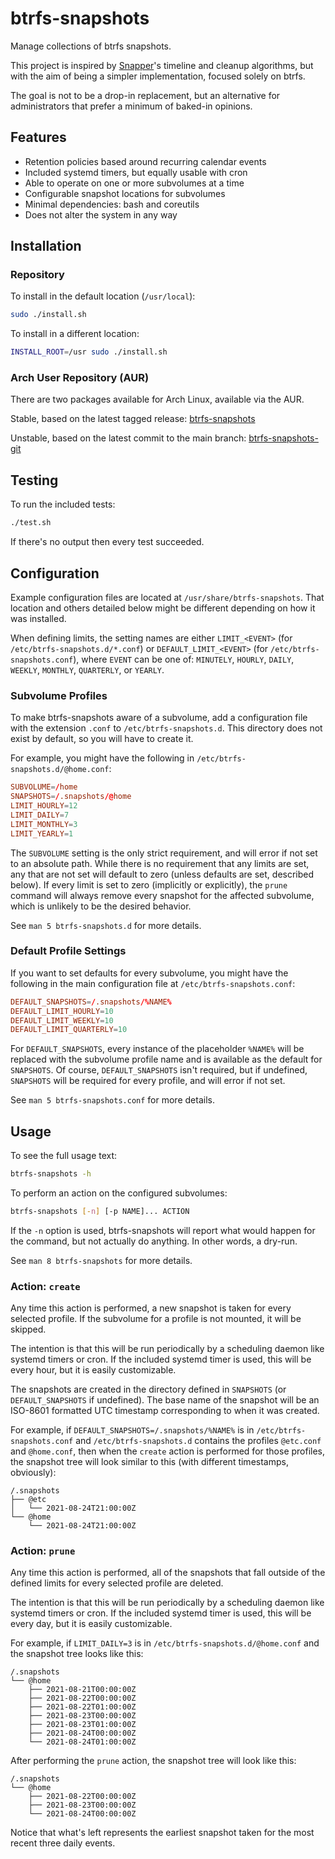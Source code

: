 # btrfs-snapshots

Manage collections of btrfs snapshots.

This project is inspired by [Snapper][snapper]'s timeline and cleanup
algorithms, but with the aim of being a simpler implementation,
focused solely on btrfs.

The goal is not to be a drop-in replacement, but an alternative for
administrators that prefer a minimum of baked-in opinions.

## Features

- Retention policies based around recurring calendar events
- Included systemd timers, but equally usable with cron
- Able to operate on one or more subvolumes at a time
- Configurable snapshot locations for subvolumes
- Minimal dependencies: bash and coreutils
- Does not alter the system in any way

## Installation

### Repository

To install in the default location (`/usr/local`):

```sh
sudo ./install.sh
```

To install in a different location:

```sh
INSTALL_ROOT=/usr sudo ./install.sh
```

### Arch User Repository (AUR)

There are two packages available for Arch Linux, available via the
AUR.

Stable, based on the latest tagged release:
[btrfs-snapshots][btrfs-snapshots-aur]

Unstable, based on the latest commit to the main branch:
[btrfs-snapshots-git][btrfs-snapshots-aur-git]

## Testing

To run the included tests:

```sh
./test.sh
```

If there's no output then every test succeeded.

## Configuration

Example configuration files are located at
`/usr/share/btrfs-snapshots`. That location and others detailed below
might be different depending on how it was installed.

When defining limits, the setting names are either `LIMIT_<EVENT>`
(for `/etc/btrfs-snapshots.d/*.conf`) or `DEFAULT_LIMIT_<EVENT>` (for
`/etc/btrfs-snapshots.conf`), where `EVENT` can be one of: `MINUTELY`,
`HOURLY`, `DAILY`, `WEEKLY`, `MONTHLY`, `QUARTERLY`, or `YEARLY`.

### Subvolume Profiles

To make btrfs-snapshots aware of a subvolume, add a configuration file
with the extension `.conf` to `/etc/btrfs-snapshots.d`.
This directory
does not exist by default, so you will have to create it.

For example, you might have the following in `/etc/btrfs-snapshots.d/@home.conf`:

```conf
SUBVOLUME=/home
SNAPSHOTS=/.snapshots/@home
LIMIT_HOURLY=12
LIMIT_DAILY=7
LIMIT_MONTHLY=3
LIMIT_YEARLY=1
```

The `SUBVOLUME` setting is the only strict requirement, and will error
if not set to an absolute path. While there is no requirement that any
limits are set, any that are not set will default to zero (unless
defaults are set, described below). If every limit is set to zero
(implicitly or explicitly), the `prune` command will always remove
every snapshot for the affected subvolume, which is unlikely to be the
desired behavior.

See `man 5 btrfs-snapshots.d` for more details.

### Default Profile Settings

If you want to set defaults for every subvolume, you might have the
following in the main configuration file at
`/etc/btrfs-snapshots.conf`:

```conf
DEFAULT_SNAPSHOTS=/.snapshots/%NAME%
DEFAULT_LIMIT_HOURLY=10
DEFAULT_LIMIT_WEEKLY=10
DEFAULT_LIMIT_QUARTERLY=10
```

For `DEFAULT_SNAPSHOTS`, every instance of the placeholder `%NAME%`
will be replaced with the subvolume profile name and is available as
the default for `SNAPSHOTS`. Of course, `DEFAULT_SNAPSHOTS` isn't
required, but if undefined, `SNAPSHOTS` will be required for every
profile, and will error if not set.

See `man 5 btrfs-snapshots.conf` for more details.

## Usage

To see the full usage text:

```sh
btrfs-snapshots -h
```

To perform an action on the configured subvolumes:

```sh
btrfs-snapshots [-n] [-p NAME]... ACTION
```

If the `-n` option is used, btrfs-snapshots will report what would
happen for the command, but not actually do anything. In other words,
a dry-run.

See `man 8 btrfs-snapshots` for more details.

### Action: `create`

Any time this action is performed, a new snapshot is taken for every
selected profile. If the subvolume for a profile is not mounted, it
will be skipped.

The intention is that this will be run periodically by a scheduling
daemon like systemd timers or cron. If the included systemd timer is
used, this will be every hour, but it is easily customizable.

The snapshots are created in the directory defined in `SNAPSHOTS` (or
`DEFAULT_SNAPSHOTS` if undefined). The base name of the snapshot will
be an ISO-8601 formatted UTC timestamp corresponding to when it was
created.

For example, if `DEFAULT_SNAPSHOTS=/.snapshots/%NAME%` is in
`/etc/btrfs-snapshots.conf` and `/etc/btrfs-snapshots.d` contains the
profiles `@etc.conf` and `@home.conf`, then when the `create` action
is performed for those profiles, the snapshot tree will look similar
to this (with different timestamps, obviously):

```
/.snapshots
├── @etc
│   └── 2021-08-24T21:00:00Z
└── @home
    └── 2021-08-24T21:00:00Z
```

### Action: `prune`

Any time this action is performed, all of the snapshots that fall
outside of the defined limits for every selected profile are deleted.

The intention is that this will be run periodically by a scheduling
daemon like systemd timers or cron. If the included systemd timer is
used, this will be every day, but it is easily customizable.

For example, if `LIMIT_DAILY=3` is in
`/etc/btrfs-snapshots.d/@home.conf` and the snapshot tree looks like
this:

```
/.snapshots
└── @home
    ├── 2021-08-21T00:00:00Z
    ├── 2021-08-22T00:00:00Z
    ├── 2021-08-22T01:00:00Z
    ├── 2021-08-23T00:00:00Z
    ├── 2021-08-23T01:00:00Z
    ├── 2021-08-24T00:00:00Z
    └── 2021-08-24T01:00:00Z
```

After performing the `prune` action, the snapshot tree will look like
this:

```
/.snapshots
└── @home
    ├── 2021-08-22T00:00:00Z
    ├── 2021-08-23T00:00:00Z
    └── 2021-08-24T00:00:00Z
```

Notice that what's left represents the earliest snapshot taken for the
most recent three daily events.

[snapper]: http://snapper.io/
[btrfs-snapshots-aur]: https://aur.archlinux.org/packages/btrfs-snapshots/
[btrfs-snapshots-aur-git]: https://aur.archlinux.org/packages/btrfs-snapshots-git/

